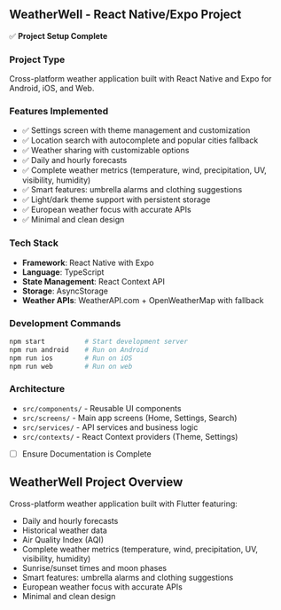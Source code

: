 <!-- Use this file to provide workspace-specific custom instructions to Copilot. For more details, visit https://code.visualstudio.com/docs/copilot/copilot-customization#_use-a-githubcopilotinstructionsmd-file -->

## WeatherWell - React Native/Expo Project

✅ **Project Setup Complete**

### Project Type
Cross-platform weather application built with React Native and Expo for Android, iOS, and Web.

### Features Implemented
- ✅ Settings screen with theme management and customization
- ✅ Location search with autocomplete and popular cities fallback
- ✅ Weather sharing with customizable options
- ✅ Daily and hourly forecasts
- ✅ Complete weather metrics (temperature, wind, precipitation, UV, visibility, humidity)
- ✅ Smart features: umbrella alarms and clothing suggestions
- ✅ Light/dark theme support with persistent storage
- ✅ European weather focus with accurate APIs
- ✅ Minimal and clean design

### Tech Stack
- **Framework**: React Native with Expo
- **Language**: TypeScript
- **State Management**: React Context API
- **Storage**: AsyncStorage
- **Weather APIs**: WeatherAPI.com + OpenWeatherMap with fallback

### Development Commands
```bash
npm start          # Start development server
npm run android    # Run on Android
npm run ios        # Run on iOS  
npm run web        # Run on web
```

### Architecture
- `src/components/` - Reusable UI components
- `src/screens/` - Main app screens (Home, Settings, Search)
- `src/services/` - API services and business logic
- `src/contexts/` - React Context providers (Theme, Settings)
	<!--
	Set up debugging configuration for Flutter app.
	 -->

- [ ] Ensure Documentation is Complete
	<!--
	Complete README.md with WeatherWell project information and setup instructions.
	 -->

## WeatherWell Project Overview
Cross-platform weather application built with Flutter featuring:
- Daily and hourly forecasts
- Historical weather data
- Air Quality Index (AQI)
- Complete weather metrics (temperature, wind, precipitation, UV, visibility, humidity)
- Sunrise/sunset times and moon phases
- Smart features: umbrella alarms and clothing suggestions
- European weather focus with accurate APIs
- Minimal and clean design